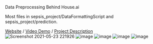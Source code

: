 Data Preprocessing Behind House.ai

Most files in sepsis_project/DataFormattingScript and sepsis_project/prediction. 

[Website](https://houseai.tech) / [Video Demo](https://www.youtube.com/watch?v=b4w1s2VeR7w) / [Project Description](https://devpost.com/software/house-ai)
![Screenshot 2021-05-23 221926](https://user-images.githubusercontent.com/57512498/119287707-fcb4b080-bc14-11eb-9d94-9207348b9540.png)
![image](https://user-images.githubusercontent.com/57512498/211433984-e2a422b7-fae4-46ba-acb3-14fff7f6fd7f.png)
![image](https://github.com/Adam2611/House.ai-Data-Analysis/assets/57512498/ece93c67-80d7-471c-bc79-dffdc0d6f7a2)
![image](https://github.com/user-attachments/assets/608d052d-2e5f-4b55-9077-ec3de0c87e8d)
![image](https://github.com/user-attachments/assets/1f7015e3-a8bd-457a-85c2-70c25b48c2e2)


